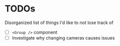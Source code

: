 # TODOs

Disorganized list of things I'd like to not lose track of

- [ ] `<Group />` component
- [ ] Investigate why changing cameras causes issues
